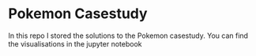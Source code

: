 # Pokemon Casestudy
In this repo I stored the solutions to the Pokemon casestudy.
You can find the visualisations in the jupyter notebook
